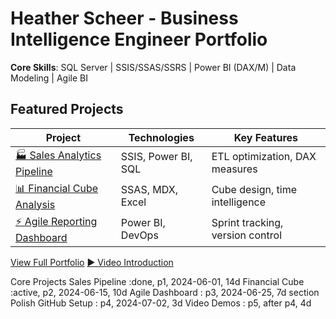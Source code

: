# Heather Scheer - Business Intelligence Engineer Portfolio

**Core Skills**: SQL Server | SSIS/SSAS/SSRS | Power BI (DAX/M) | Data Modeling | Agile BI

## Featured Projects
| Project | Technologies | Key Features |
|---------|--------------|-------------|
| [🏭 Sales Analytics Pipeline](#) | SSIS, Power BI, SQL | ETL optimization, DAX measures |
| [📊 Financial Cube Analysis](#) | SSAS, MDX, Excel | Cube design, time intelligence |
| [⚡ Agile Reporting Dashboard](#) | Power BI, DevOps | Sprint tracking, version control |

[View Full Portfolio](#projects)
[▶️ Video Introduction](link-to-loom-demo)



Core Projects
Sales Pipeline     :done,    p1, 2024-06-01, 14d
Financial Cube     :active,  p2, 2024-06-15, 10d
Agile Dashboard    :         p3, 2024-06-25, 7d
section Polish
GitHub Setup       :         p4, 2024-07-02, 3d
Video Demos        :         p5, after p4, 4d
